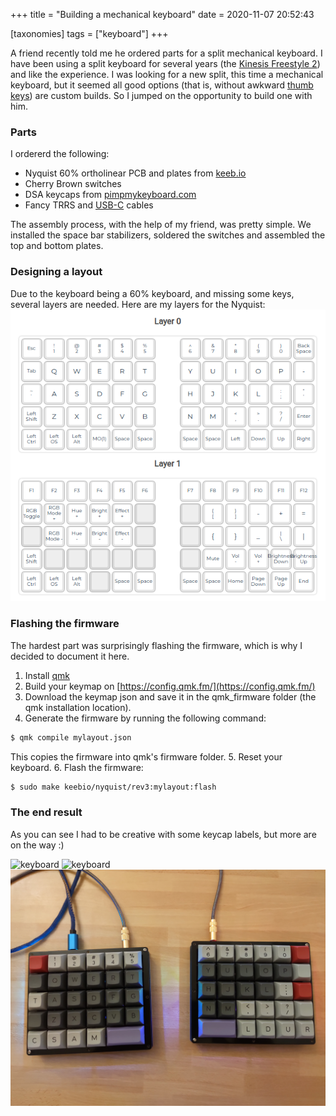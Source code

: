+++
title = "Building a mechanical keyboard"
date = 2020-11-07 20:52:43

[taxonomies]
tags = ["keyboard"]
+++

A friend recently told me he ordered parts for a split mechanical keyboard.
I have been using a split keyboard for several years (the [Kinesis Freestyle 2](https://kinesis-ergo.com/shop/freestyle2-for-pc-us/)) and like the experience. I was looking for a new split, this time a mechanical keyboard, but it seemed all good options (that is, without awkward [thumb keys](https://ergodox-ez.com/)) are custom builds. So I jumped on the opportunity to build one with him.

### Parts

I ordererd the following:
* Nyquist 60% ortholinear PCB and plates from [keeb.io](keeb.io)
* Cherry Brown switches
* DSA keycaps from [pimpmykeyboard.com](https://pimpmykeyboard.com/dsa-standard-sublimated-keysets/)
* Fancy TRRS and [USB-C](https://kprepublic.com/products/textile-jean-cloth-usb-c-micro-cable-type-c-usb-1-6m-stright-length-blue-colorway?_pos=9&_sid=f199e67bf&_ss=r) cables

The assembly process, with the help of my friend, was pretty simple. We installed the space bar stabilizers, soldered the switches and assembled the top and bottom plates.

### Designing a layout

Due to the keyboard being a 60% keyboard, and missing some keys, several layers are needed. Here are my layers for the Nyquist:
</br>
<img style="display: inline;" src="layout.png">

### Flashing the firmware

The hardest part was surprisingly flashing the firmware, which is why I decided to document it here.
1. Install [qmk](https://beta.docs.qmk.fm/tutorial/newbs_getting_started)
2. Build your keymap on [https://config.qmk.fm/](https://config.qmk.fm/)
3. Download the keymap json and save it in the qmk_firmware folder (the qmk installation location).
4. Generate the firmware by running the following command:
```bash
$ qmk compile mylayout.json
```
This copies the firmware into qmk's firmware folder.
5. Reset your keyboard.
6. Flash the firmware:
```bash
$ sudo make keebio/nyquist/rev3:mylayout:flash
```

### The end result
As you can see I had to be creative with some keycap labels, but more are on the way :)

![keyboard](top.jpeg)
![keyboard](side.jpeg)
![keyboard](wood.jpeg)